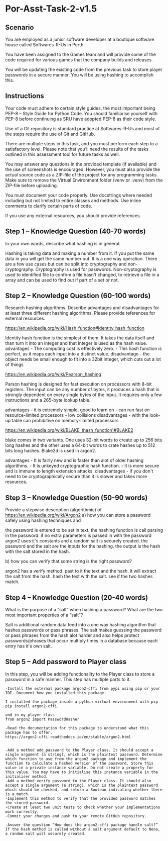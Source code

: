 # Por-Asst-Task-2-v1.5

## Scenario

You are employed as a junior software developer at a boutique software house called Softwares-R-Us in Perth.

You have been assigned to the Games team and will provide some of the code required for various games that the company builds and releases.

You will be updating the existing code from the previous task to store player passwords in a secure manner. You will be using hashing to accomplish this.

## Instructions

Your code must adhere to certain style guides, the most important being PEP-8 – Style Guide for Python Code. You should familiarise yourself with PEP-8 before continuing as SRU have adopted PEP-8 as their code style.

Use of a Git repository is standard practice at Softwares-R-Us and most of the steps require the use of Git and GitHub.

There are multiple steps in this task, and you must perform each step to a satisfactory level. Please note that you’ll need the results of the tasks outlined in this assessment tool for future tasks as well.

You may answer any questions in the provided template (if available) and the use of screenshots is encouraged. However, you must also provide the actual source code as a ZIP-file of the project for any programming tasks. Make sure to remove the Virtual Environment folder (venv or .venv) from the ZIP-file before uploading.

You must document your code properly. Use docstrings where needed including but not limited to entire classes and methods. Use inline comments to clarify certain parts of code.

If you use any external resources, you should provide references.

## Step 1 – Knowledge Question (40-70 words)

In your own words, describe what hashing is in general.

Hashing is taking data and making a number from it. If you put the same data in you will get the same number out. It is a one way operation. There are a few use cases but can be split into cryptography and non-cryptography. Cryptography is used for passwords. Non-cryptography is used to identified file to confirm a file hasn't changed, to retrieve a file in a array and can be used to find out if part of a set or not. 

## Step 2 – Knowledge Question (60-100 words)

Research hashing algorithms. Describe advantages and disadvantages for at least three different hashing algorithms. Please provide references for external resources. 

https://en.wikipedia.org/wiki/Hash_function#Identity_hash_function

Identity hash function is the simplest of them. It takes the data itself and than turn it into an integer and that integer is used as the hash value.
advantages
    - The computing cost is effectively zero.
    - This hash function is perfect, as it maps each input into a distinct value.
disadvantage
    - the object needs be small enough to fit into a 32bit integer, which cuts out a lot of things

https://en.wikipedia.org/wiki/Pearson_hashing

Parson hashing is designed for fast execution on processors with 8-bit registers. The input can be any number of bytes, it produces a hash that is strongly dependent on every single bytes of the input. It requires only a few instructions and a 265-byte lookup table.

advantages
    - it is extremely simple, good to learn on
    - can run fast on resource-limited processors
    - low collisions
disadvantages
    - with the look-up table can prohibitive on memory-limited processors  

https://en.wikipedia.org/wiki/BLAKE_(hash_function)#BLAKE2

blake comes in two variants. One uses 32-bit words to create up to 256 bits long hashes and the other uses a 64-bit words to crate hashes up to 512 bits long hashes. Blake2d is used in argon2.

advantages
    - It is fairly new and is faster than alot of older hashing algorithms.
    - It is unkeyed cryptographic hash function.
    - It is more secure and is immune to length extension attacks.
disadvantages
    - If you don't need to be cryptographically secure than it is slower and takes more resources.  



## Step 3 – Knowledge Question (50-90 words)

Provide a stepwise description (algorithmic) of 
https://en.wikipedia.org/wiki/Argon2
a) how you can store a password safely using hashing techniques and 

the password is entered to be set in text.
the hashing function is call parsing in the password.
if no extra parameters is passed in with the password argon2 uses it's constants and a random salt is securely created.
the password and the salt are the inputs for the hashing.
the output is the hash with the salt stored in the hash.

b) how you can verify that some string is the right password?

argon2 has a verify method.
past to it the text and the hash.
it will extract the salt from the hash.
hash the text with the salt.
see if the two hashes match.

## Step 4 – Knowledge Question (20-40 words)

What is the purpose of a “salt” when hashing a password? What are the two most important properties of a “salt”?

Salt is additional random data feed into a one way hashing algorithm that hashes passwords or pass phrases. The salt makes guessing the password or pass phrases from the hash alot harder and also helps protect passwords/phrases that occur multiply times in a database because each entry has it's own salt.

## Step 5 – Add password to Player class

In this step, you will be adding functionality to the Player class to store a password in a safe manner. This step has multiple parts to it.

    -Install the external package argon2-cffi from pypi using pip or your IDE. Document how you installed this package.

    I installed the package inside a python virtual environment with pip
    pip install argon2-cffi

    and in my player class 
    from argon2 import PasswordHasher

    -Read the documentation for this package to understand what this package has to offer.
    https://argon2-cffi.readthedocs.io/en/stable/argon2.html


    -Add a method add_password to the Player class. It should accept a single argument (a string), which is the plaintext password. Determine which function to use from the argon2 package and implement the function to calculate a hashed version of the password. Store this value in a private instance variable. Do not create a property for this value. You may have to initialise this instance variable in the initialiser method.
    -Add a method verify_password to the Player class. It should also accept a single argument (a string), which is the plaintext password which should be checked, and return a Boolean indicating whether there is a match. 
    -Implement this method to verify that the provided password matches the stored password.
    -Create at least two unit tests to check whether your implementations work correctly.
    -Commit your changes and push to your remote GitHub repository.
    
    -Answer the question “How does the argon2-cffi package handle salt?”
    If the hash method is called without a salt argument default to None, a random salt will securely created.

